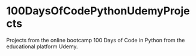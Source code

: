 # 100DaysOfCodePythonUdemyProjects
Projects from the online bootcamp 100 Days of Code in Python from the educational platform Udemy.

